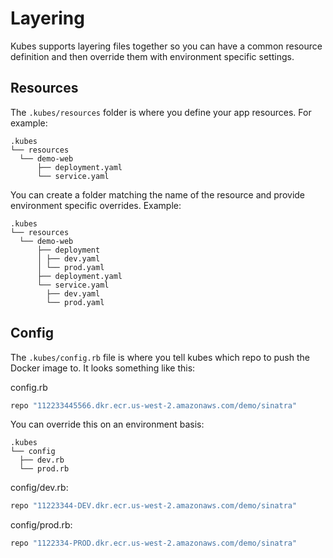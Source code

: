 # Layering

Kubes supports layering files together so you can have a common resource definition and then override them with environment specific settings.

## Resources

The `.kubes/resources` folder is where you define your app resources. For example:

    .kubes
    └── resources
      └── demo-web
          ├── deployment.yaml
          └── service.yaml

You can create a folder matching the name of the resource and provide environment specific overrides. Example:

    .kubes
    └── resources
      └── demo-web
          ├── deployment
          │ ├── dev.yaml
          │ └── prod.yaml
          ├── deployment.yaml
          └── service.yaml
            ├── dev.yaml
            └── prod.yaml

## Config

The `.kubes/config.rb` file is where you tell kubes which repo to push the Docker image to. It looks something like this:

config.rb

```ruby
repo "112233445566.dkr.ecr.us-west-2.amazonaws.com/demo/sinatra"
```

You can override this on an environment basis:

    .kubes
    └── config
      ├── dev.rb
      └── prod.rb

config/dev.rb:

```ruby
repo "11223344-DEV.dkr.ecr.us-west-2.amazonaws.com/demo/sinatra"
```

config/prod.rb:

```ruby
repo "1122334-PROD.dkr.ecr.us-west-2.amazonaws.com/demo/sinatra"
```
